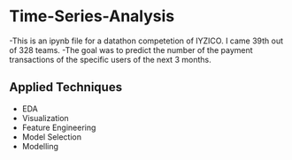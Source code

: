 # Time-Series-Analysis

-This is an ipynb file for a datathon competetion of IYZICO. I came 39th out of 328 teams. 
-The goal was to predict the number of the payment transactions of the specific users of the next 3 months.

## Applied Techniques

- EDA
- Visualization
- Feature Engineering
- Model Selection
- Modelling
